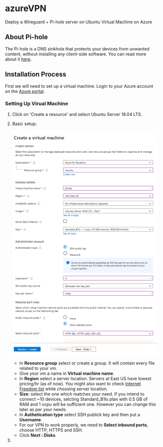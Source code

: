 # azureVPN
Deploy a Wireguard + Pi-hole server on Ubuntu Virtual Machine on Azure

## About Pi-hole
The Pi-hole is a DNS sinkhole that protects your devices from unwanted content, without installing any client-side software. You can read more about it [here](https://docs.pi-hole.net/).

## Installation Process
First we will need to set up a virtual machine.
Login to your Azure account on the [Azure portal](https://portal.azure.com).

### Setting Up Virual Machine
1. Click on 'Create a resource' and select Ubuntu Server 18.04 LTS.
2. Basic setup:

    ![Basic setup](/images/basics.png)
    * In **Resource group** select or create a group. It will contain every file related to your vm.
    * Give your vm a name in **Virtual machine name**.
    * In **Region** select a server location. Servers at East US have lowest pricing/hr (as of now). You might also want to check [Internet Freedom list](https://www.statista.com/statistics/272533/degree-of-internet-freedom-in-selected-countries/) while choosing server location.
    * **Size**: select the one which matches your need. If you intend to connect ~10 devices, selcting Standard_B1ls plan with 0.5 GB of RAM and 1 vcpu will be sufficient one. However you can change this later as per your needs.
    * In **Authetication type** select SSH publick key and then put a **Username**.
    * For our VPN to work properly, we need to **Select inbound ports**, choose HTTP, HTTPS and SSH.
    * Click **Next : Disks**.
3. 